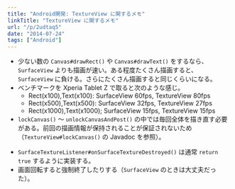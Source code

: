 ```yaml
---
title: "Android開発: TextureView に関するメモ"
linkTitle: "TextureView に関するメモ"
url: "/p/2udtaq5"
date: "2014-07-24"
tags: ["Android"]
---
```


- 少ない数の `Canvas#drawRect()` や `Canvas#drawText()` をするなら、`SurfaceView` よりも描画が速い。ある程度たくさん描画すると、`SurfaceView` に負ける。さらにたくさん描画すると同じくらいになる。
- ベンチマークを Xperia Tablet Z で取ると次のような感じ。
    - Rect(x100),Text(x100): SurfaceView 60fps, TextureView 80fps
    - Rect(x500),Text(x500): SurfaceView 32fps, TextureView 27fps
    - Rect(x1000),Text(x1000); SurfaceView 15fps, TextureView 15fps
- `lockCanvas()` ～ `unlockCanvasAndPost()` の中では毎回全体を描き直す必要がある。前回の描画情報が保持されることが保証されないため（`TextureView#lockCanvas()` の Javadoc を参照）。
* `SurfaceTextureListener#onSurfaceTextureDestroyed()` は通常 `return true` するように実装する。
* 画面回転すると強制終了したりする（`SurfaceView` のときは大丈夫だった）。

